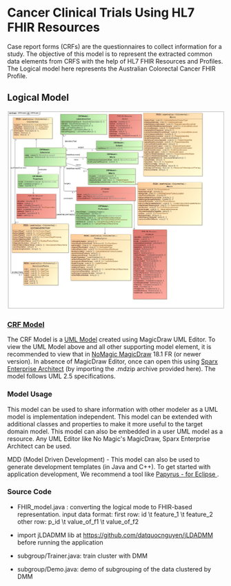 Cancer Clinical Trials Using HL7 FHIR Resources
===============================================

Case report forms (CRFs) are the questionnaires to collect information for a study.  The objective of this model is to represent the extracted common data elements from CRFS with the help of HL7 FHIR Resources and Profiles. The Logical model here represents the Australian Colorectal Cancer FHIR Profile.

## Logical Model

![alt tag](https://github.com/BD2KOnFHIR/CancerTrialByFHIR/blob/master/model/CRFModel_20200917.jpg)


### [CRF Model](model)

The CRF Model is a [UML Model](model) created using MagicDraw UML Editor.  To view the UML Model above and all other supporting model element, it is recommended to view that in [NoMagic MagicDraw](https://www.nomagic.com/products/magicdraw) 18.1 FR (or newer version).  In absence of MagicDraw Editor, once can open this using [Sparx Enterprise Architect](https://sparxsystems.com/products/ea/index.html) (by importing the .mdzip archive provided here).  The model follows UML 2.5 specifications.

### Model Usage

This model can be used to share information with other modeler as a UML model is implementation independent. This model can be extended with additional classes and properties to make it more useful to the target domain model.  This model can also be embedded in a user UML model as a resource.  Any UML Editor like No Magic's MagicDraw, Sparx Enterprise Architect can be used.

MDD (Model Driven Development) - This model can also be used to generate development templates (in Java and C++). To get started with application development,
We recommend a tool like [Papyrus - for Eclipse ](https://www.eclipse.org/papyrus/).
 
### Source Code

* FHIR_model.java : converting the logical mode to FHIR-based representation.
input data format: first row: id \t feature_1 \t feature_2
                   other row: p_id \t value_of_f1 \t value_of_f2
                   
* import jLDADMM lib at https://github.com/datquocnguyen/jLDADMM before running the application

* subgroup/Trainer.java: train cluster with DMM
* subgroup/Demo.java: demo of subgrouping of the data clustered by DMM
